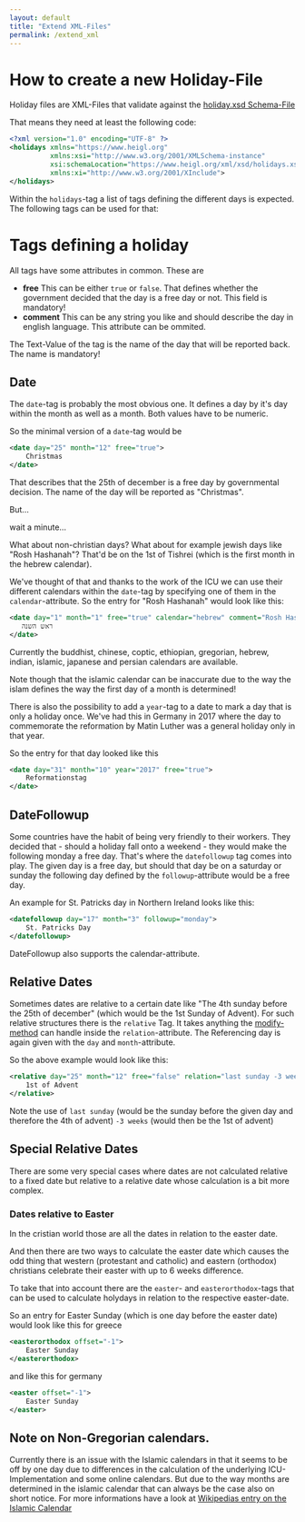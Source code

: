 ```yaml
---
layout: default
title: "Extend XML-Files"
permalink: /extend_xml
---
```


# How to create a new Holiday-File

Holiday files are XML-Files that validate against the 
[holiday.xsd Schema-File](https://www.heigl.org/xml/xsd/holidays.xsd)

That means they need at least the following code:

```xml
<?xml version="1.0" encoding="UTF-8" ?>
<holidays xmlns="https://www.heigl.org"
          xmlns:xsi="http://www.w3.org/2001/XMLSchema-instance"
          xsi:schemaLocation="https://www.heigl.org/xml/xsd/holidays.xsd holidays.xsd"
          xmlns:xi="http://www.w3.org/2001/XInclude">
</holidays>
```

Within the ```holidays```-tag a list of tags defining the different days is 
expected. The following tags can be used for that:

# Tags defining a holiday

All tags have some attributes in common. These are

* **free** This can be either ```true``` or ```false```. That defines whether 
the government decided that the day is a free day or not. This field is mandatory!
* **comment** This can be any string you like and should describe the day in 
english language. This attribute can be ommited.

The Text-Value of the tag is the name of the day that will be reported back. 
The name is mandatory! 

## Date

 The ```date```-tag is probably the most obvious one. It defines a day by it's 
 day within the month as well as a month. Both values have to be numeric.
 
 So the minimal version of a ```date```-tag would be
 
 ```xml
 <date day="25" month="12" free="true">
     Christmas
 </date>
 ```

 That describes that the 25th of december is a free day by governmental
 decision. The name of the day will be reported as "Christmas".

 But…

 wait a minute…

 What about non-christian days? What about for example
 jewish days like "Rosh Hashanah"? That'd be on the 1st of Tishrei
 (which is the first month in the hebrew calendar).

 We've thought of that and thanks to the work of the ICU we can use their different
 calendars within the ```date```-tag by specifying one of them in the
 ```calendar```-attribute. So the entry for "Rosh Hashanah" would look like this:

 ```xml
<date day="1" month="1" free="true" calendar="hebrew" comment="Rosh Hashanah">
    ראש השנה
</date>
```

Currently the buddhist, chinese, coptic, ethiopian, gregorian, hebrew, indian,
islamic, japanese and persian calendars are available.

Note though that the islamic calendar can be inaccurate due to the way the islam
defines the way the first day of a month is determined!

There is also the possibility to add a ```year```-tag to a date to mark a day
that is only a holiday once. We've had this in Germany in 2017 where the day to
commemorate the reformation by Matin Luther was a general holiday only in that year.

So the entry for that day looked like this

```xml
<date day="31" month="10" year="2017" free="true">
    Reformationstag
</date>
```

## DateFollowup

Some countries have the habit of being very friendly to their workers. They
decided that - should a holiday fall onto a weekend - they would make the
following monday a free day. That's where the ```datefollowup``` tag comes into
play. The given day is a free day, but should that day be on a saturday or sunday
the following day defined by the ```followup```-attribute would be a free day.

An example for St. Patricks day in Northern Ireland looks like this:

```xml
<datefollowup day="17" month="3" followup="monday">
    St. Patricks Day
</datefollowup>
```

DateFollowup also supports the calendar-attribute.

## Relative Dates

Sometimes dates are relative to a certain date like "The 4th sunday before the 25th
of december" (which would be the 1st Sunday of Advent). For such relative
structures there is the ```relative``` Tag. It takes anything the
[modify-method](http://php.net/manual/de/datetimeimmutable.modify.php) can handle
inside the ```relation```-attribute. The Referencing day is again given with the
```day``` and ```month```-attribute.

So the above example would look like this:

```xml
<relative day="25" month="12" free="false" relation="last sunday -3 weeks">
    1st of Advent
</relative>
```

Note the use of ```last sunday``` (would be the sunday before the given day and
therefore the 4th of advent) ```-3 weeks``` (would then be the 1st of advent)

## Special Relative Dates

There are some very special cases where dates are not calculated relative to a
fixed date but relative to a relative date whose calculation is a bit more complex.

### Dates relative to Easter

In the cristian world those are all the dates in relation to the easter date.

And then there are two ways to calculate the easter date which causes the odd
thing that western (protestant and catholic) and eastern (orthodox) christians
celebrate their easter with up to 6 weeks difference.

To take that into account there are the ```easter```- and ```easterorthodox```-tags
that can be used to calculate holydays in relation to the respective easter-date.

So an entry for Easter Sunday (which is one day before the easter date) would
look like this for greece

```xml
<easterorthodox offset="-1">
    Easter Sunday
</easterorthodox>
```

and like this for germany

```xml
<easter offset="-1">
    Easter Sunday
</easter>
```

## Note on Non-Gregorian calendars.

Currently there is an issue with the Islamic calendars in that it seems to be off
by one day due to differences in the calculation of the underlying ICU-Implementation
and some online calendars. But due to the way months are determined in the islamic
calendar that can always be the case also on short notice. For more informations have
a look at [Wikipedias entry on the Islamic Calendar](https://en.wikipedia.org/wiki/Islamic_calendar)
